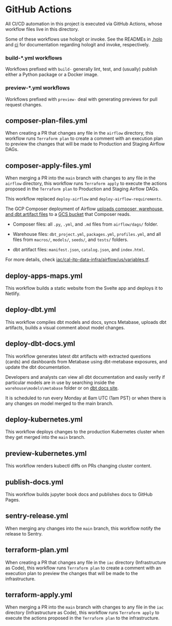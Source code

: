 # GitHub Actions

All CI/CD automation in this project is executed via GitHub Actions, whose workflow files live in this directory.

Some of these workflows use hologit or invoke. See the READMEs in [.holo](../../.holo) and [ci](../../ci) for documentation regarding hologit and invoke, respectively.


### build-\*.yml workflows

Workflows prefixed with `build-` generally lint, test, and (usually) publish either a Python package or a Docker image.


### preview-\*.yml workflows

Workflows prefixed with `preview-` deal with generating previews for pull request changes.


## composer-plan-files.yml

When creating a PR that changes any file in the `airflow` directory, this workflow runs `Terraform plan` to create a comment with an execution plan to preview the changes that will be made to Production and Staging Airflow DAGs.


## composer-apply-files.yml

When merging a PR into the `main` branch with changes to any file in the `airflow` directory, this workflow runs `Terraform apply` to execute the actions proposed in the `Terraform plan` to Production and Staging Airflow DAGs.

This workflow replaced `deploy-airflow` and `deploy-airflow-requirements`.

The GCP Composer deployment of Airflow [uploads composer, warehouse, and dbt artifact files](https://github.com/cal-itp/data-infra/blob/main/iac/cal-itp-data-infra/airflow/us/storage_bucket_object.tf) to a [GCS bucket](https://github.com/cal-itp/data-infra/blob/9a7d83b32018ebbebde07227c8241042418e62f6/iac/cal-itp-data-infra/composer/us/environment.tf#L7) that Composer reads.


  * Composer files: all `.py`, `.yml`, and `.md` files from `airflow/dags/` folder.

  * Warehouse files: `dbt_project.yml`, `packages.yml`, `profiles.yml`, and all files from `macros/`, `models/`, `seeds/`, and `tests/` folders.

  * dbt artifact files: `manifest.json`, `catalog.json`, and `index.html`.


  For more details, check [iac/cal-itp-data-infra/airflow/us/variables.tf](https://github.com/cal-itp/data-infra/blob/main/iac/cal-itp-data-infra/airflow/us/variables.tf).


## deploy-apps-maps.yml

This workflow builds a static website from the Svelte app and deploys it to Netlify.


## deploy-dbt.yml

This workflow compiles dbt models and docs, syncs Metabase, uploads dbt artifacts, builds a visual comment about model changes.


## deploy-dbt-docs.yml

This workflow generates latest dbt artifacts with extracted questions (cards) and dashboards from Metabase using dbt-metabase exposures, and update the dbt documentation.

Developers and analysts can view all dbt documentation and easily verify if particular models are in use by searching inside the `warehouse\models\metabase` folder or on [dbt docs site](https://dbt-docs.calitp.org/#!/overview).

It is scheduled to run every Monday at 8am UTC (1am PST) or when there is any changes on model merged to the main branch.


## deploy-kubernetes.yml

This workflow deploys changes to the production Kubernetes cluster when they get merged into the `main` branch.


## preview-kubernetes.yml

This workflow renders kubectl diffs on PRs changing cluster content.


## publish-docs.yml

This workflow builds jupyter book docs and publishes docs to GitHub Pages.


## sentry-release.yml

When merging any changes into the `main` branch, this workflow notify the release to Sentry.


## terraform-plan.yml

When creating a PR that changes any file in the `iac` directory (Infrastructure as Code), this workflow runs `Terraform plan` to create a comment with an execution plan to preview the changes that will be made to the infrastructure.


## terraform-apply.yml

When merging a PR into the `main` branch with changes to any file in the `iac` directory (Infrastructure as Code), this workflow runs `Terraform apply` to execute the actions proposed in the `Terraform plan` to the infrastructure.
